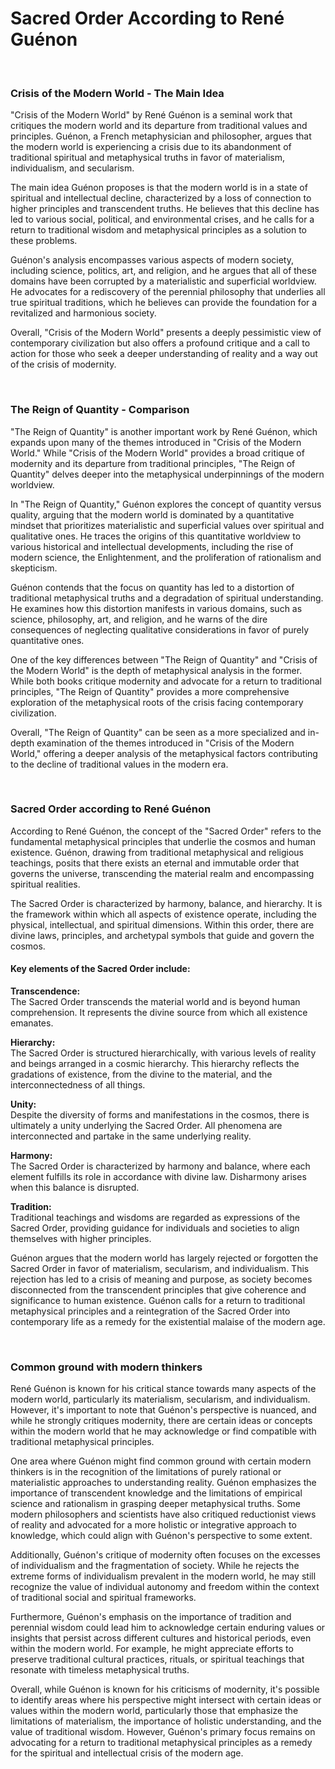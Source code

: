 # Sacred Order According to René Guénon

<br>

### Crisis of the Modern World - The Main Idea

"Crisis of the Modern World" by René Guénon is a seminal work that critiques the modern world and its departure from traditional values and principles. Guénon, a French metaphysician and philosopher, argues that the modern world is experiencing a crisis due to its abandonment of traditional spiritual and metaphysical truths in favor of materialism, individualism, and secularism.

The main idea Guénon proposes is that the modern world is in a state of spiritual and intellectual decline, characterized by a loss of connection to higher principles and transcendent truths. He believes that this decline has led to various social, political, and environmental crises, and he calls for a return to traditional wisdom and metaphysical principles as a solution to these problems.

Guénon's analysis encompasses various aspects of modern society, including science, politics, art, and religion, and he argues that all of these domains have been corrupted by a materialistic and superficial worldview. He advocates for a rediscovery of the perennial philosophy that underlies all true spiritual traditions, which he believes can provide the foundation for a revitalized and harmonious society.

Overall, "Crisis of the Modern World" presents a deeply pessimistic view of contemporary civilization but also offers a profound critique and a call to action for those who seek a deeper understanding of reality and a way out of the crisis of modernity.

<br>

### The Reign of Quantity - Comparison

"The Reign of Quantity" is another important work by René Guénon, which expands upon many of the themes introduced in "Crisis of the Modern World." While "Crisis of the Modern World" provides a broad critique of modernity and its departure from traditional principles, "The Reign of Quantity" delves deeper into the metaphysical underpinnings of the modern worldview.

In "The Reign of Quantity," Guénon explores the concept of quantity versus quality, arguing that the modern world is dominated by a quantitative mindset that prioritizes materialistic and superficial values over spiritual and qualitative ones. He traces the origins of this quantitative worldview to various historical and intellectual developments, including the rise of modern science, the Enlightenment, and the proliferation of rationalism and skepticism.

Guénon contends that the focus on quantity has led to a distortion of traditional metaphysical truths and a degradation of spiritual understanding. He examines how this distortion manifests in various domains, such as science, philosophy, art, and religion, and he warns of the dire consequences of neglecting qualitative considerations in favor of purely quantitative ones.

One of the key differences between "The Reign of Quantity" and "Crisis of the Modern World" is the depth of metaphysical analysis in the former. While both books critique modernity and advocate for a return to traditional principles, "The Reign of Quantity" provides a more comprehensive exploration of the metaphysical roots of the crisis facing contemporary civilization.

Overall, "The Reign of Quantity" can be seen as a more specialized and in-depth examination of the themes introduced in "Crisis of the Modern World," offering a deeper analysis of the metaphysical factors contributing to the decline of traditional values in the modern era.

<br>

### Sacred Order according to René Guénon

According to René Guénon, the concept of the "Sacred Order" refers to the fundamental metaphysical principles that underlie the cosmos and human existence. Guénon, drawing from traditional metaphysical and religious teachings, posits that there exists an eternal and immutable order that governs the universe, transcending the material realm and encompassing spiritual realities.

The Sacred Order is characterized by harmony, balance, and hierarchy. It is the framework within which all aspects of existence operate, including the physical, intellectual, and spiritual dimensions. Within this order, there are divine laws, principles, and archetypal symbols that guide and govern the cosmos.

#### Key elements of the Sacred Order include:

**Transcendence:** <br> The Sacred Order transcends the material world and is beyond human comprehension. It represents the divine source from which all existence emanates.

**Hierarchy:** <br> The Sacred Order is structured hierarchically, with various levels of reality and beings arranged in a cosmic hierarchy. This hierarchy reflects the gradations of existence, from the divine to the material, and the interconnectedness of all things.

**Unity:** <br> Despite the diversity of forms and manifestations in the cosmos, there is ultimately a unity underlying the Sacred Order. All phenomena are interconnected and partake in the same underlying reality.

**Harmony:** <br> The Sacred Order is characterized by harmony and balance, where each element fulfills its role in accordance with divine law. Disharmony arises when this balance is disrupted.

**Tradition:** <br> Traditional teachings and wisdoms are regarded as expressions of the Sacred Order, providing guidance for individuals and societies to align themselves with higher principles.

Guénon argues that the modern world has largely rejected or forgotten the Sacred Order in favor of materialism, secularism, and individualism. This rejection has led to a crisis of meaning and purpose, as society becomes disconnected from the transcendent principles that give coherence and significance to human existence. Guénon calls for a return to traditional metaphysical principles and a reintegration of the Sacred Order into contemporary life as a remedy for the existential malaise of the modern age.

<br>

### Common ground with modern thinkers

René Guénon is known for his critical stance towards many aspects of the modern world, particularly its materialism, secularism, and individualism. However, it's important to note that Guénon's perspective is nuanced, and while he strongly critiques modernity, there are certain ideas or concepts within the modern world that he may acknowledge or find compatible with traditional metaphysical principles.

One area where Guénon might find common ground with certain modern thinkers is in the recognition of the limitations of purely rational or materialistic approaches to understanding reality. Guénon emphasizes the importance of transcendent knowledge and the limitations of empirical science and rationalism in grasping deeper metaphysical truths. Some modern philosophers and scientists have also critiqued reductionist views of reality and advocated for a more holistic or integrative approach to knowledge, which could align with Guénon's perspective to some extent.

Additionally, Guénon's critique of modernity often focuses on the excesses of individualism and the fragmentation of society. While he rejects the extreme forms of individualism prevalent in the modern world, he may still recognize the value of individual autonomy and freedom within the context of traditional social and spiritual frameworks.

Furthermore, Guénon's emphasis on the importance of tradition and perennial wisdom could lead him to acknowledge certain enduring values or insights that persist across different cultures and historical periods, even within the modern world. For example, he might appreciate efforts to preserve traditional cultural practices, rituals, or spiritual teachings that resonate with timeless metaphysical truths.

Overall, while Guénon is known for his criticisms of modernity, it's possible to identify areas where his perspective might intersect with certain ideas or values within the modern world, particularly those that emphasize the limitations of materialism, the importance of holistic understanding, and the value of traditional wisdom. However, Guénon's primary focus remains on advocating for a return to traditional metaphysical principles as a remedy for the spiritual and intellectual crisis of the modern age.
